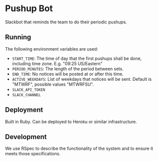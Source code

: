 

# Pushup Bot

Slackbot that reminds the team to do their periodic pushups.

## Running

The following environment variables are used:

- `START_TIME`: The time of day that the first pushups shall be done, including time zone. E.g. "09:25 US/Eastern"
- `PERIOD_MINUTES`: The length of the period between sets.
- `END_TIME`: No notices will be posted at or after this time.
- `ACTIVE_WEEKDAYS`: List of weekdays that notices will be sent. Default is "MTWRF", possible values "MTWRFSU".
- `SLACK_API_TOKEN`
- `SLACK_CHANNEL`

## Deployment

Built in Ruby. Can be deployed to Heroku or similar infrastructure.

## Development

We use RSpec to describe the functionality of the system and to ensure it meets those specifications.
